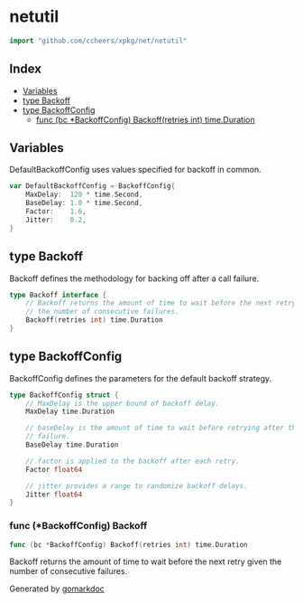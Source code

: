 <!-- Code generated by gomarkdoc. DO NOT EDIT -->

# netutil

```go
import "github.com/ccheers/xpkg/net/netutil"
```

## Index

- [Variables](<#variables>)
- [type Backoff](<#type-backoff>)
- [type BackoffConfig](<#type-backoffconfig>)
  - [func (bc *BackoffConfig) Backoff(retries int) time.Duration](<#func-backoffconfig-backoff>)


## Variables

DefaultBackoffConfig uses values specified for backoff in common.

```go
var DefaultBackoffConfig = BackoffConfig{
    MaxDelay:  120 * time.Second,
    BaseDelay: 1.0 * time.Second,
    Factor:    1.6,
    Jitter:    0.2,
}
```

## type Backoff

Backoff defines the methodology for backing off after a call failure.

```go
type Backoff interface {
    // Backoff returns the amount of time to wait before the next retry given
    // the number of consecutive failures.
    Backoff(retries int) time.Duration
}
```

## type BackoffConfig

BackoffConfig defines the parameters for the default backoff strategy.

```go
type BackoffConfig struct {
    // MaxDelay is the upper bound of backoff delay.
    MaxDelay time.Duration

    // baseDelay is the amount of time to wait before retrying after the first
    // failure.
    BaseDelay time.Duration

    // factor is applied to the backoff after each retry.
    Factor float64

    // jitter provides a range to randomize backoff delays.
    Jitter float64
}
```

### func \(\*BackoffConfig\) Backoff

```go
func (bc *BackoffConfig) Backoff(retries int) time.Duration
```

Backoff returns the amount of time to wait before the next retry given the number of consecutive failures.



Generated by [gomarkdoc](<https://github.com/princjef/gomarkdoc>)

